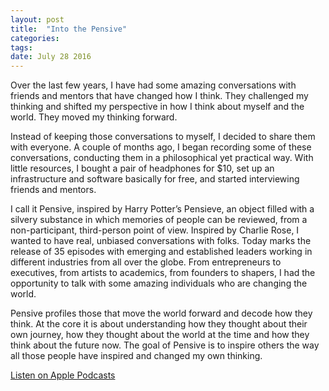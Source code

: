 ```yaml
---
layout: post
title:  "Into the Pensive"
categories: 
tags: 
date: July 28 2016
---
```


Over the last few years, I have had some amazing conversations with friends and mentors that have changed how I think. They challenged my thinking and shifted my perspective in how I think about myself and the world. They moved my thinking forward.

Instead of keeping those conversations to myself, I decided to share them with everyone. A couple of months ago, I began recording some of these conversations, conducting them in a philosophical yet practical way. With little resources, I bought a pair of headphones for $10, set up an infrastructure and software basically for free, and started interviewing friends and mentors.

I call it Pensive, inspired by Harry Potter’s Pensieve, an object filled with a silvery substance in which memories of people can be reviewed, from a non-participant, third-person point of view. Inspired by Charlie Rose, I wanted to have real, unbiased conversations with folks.
Today marks the release of 35 episodes with emerging and established leaders working in different industries from all over the globe. From entrepreneurs to executives, from artists to academics, from founders to shapers, I had the opportunity to talk with some amazing individuals who are changing the world.

Pensive profiles those that move the world forward and decode how they think. At the core it is about understanding how they thought about their own journey, how they thought about the world at the time and how they think about the future now. The goal of Pensive is to inspire others the way all those people have inspired and changed my own thinking.

[Listen on Apple Podcasts](https://podcasts.apple.com/us/podcast/pensive/id1073842792?mt=2)

